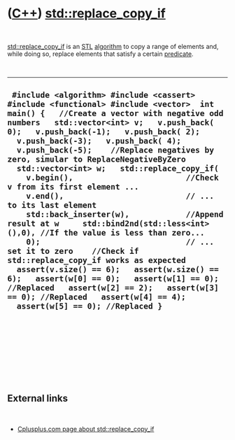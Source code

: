



 

 

 

 

 

([C++](Cpp.htm)) [std::replace\_copy\_if](CppReplace_copy_if.htm)
=================================================================

 

[std::replace\_copy\_if](CppReplace_copy_if.htm) is an [STL](CppStl.htm)
[algorithm](CppAlgorithm.htm) to copy a range of elements and, while
doing so, replace elements that satisfy a certain
[predicate](CppPredicate.htm).

 

  ----------------------------------------------------------------------------------------------------------------------------------------------------------------------------------------------------------------------------------------------------------------------------------------------------------------------------------------------------------------------------------------------------------------------------------------------------------------------------------------------------------------------------------------------------------------------------------------------------------------------------------------------------------------------------------------------------------------------------------------------------------------------------------------------------------------------------------------------------------------------------------------------------------------------------------------------------------------------------------------------------------------------------
  ` #include <algorithm> #include <cassert> #include <functional> #include <vector>  int main() {   //Create a vector with negative odd numbers   std::vector<int> v;   v.push_back( 0);   v.push_back(-1);   v.push_back( 2);   v.push_back(-3);   v.push_back( 4);   v.push_back(-5);    //Replace negatives by zero, simular to ReplaceNegativeByZero   std::vector<int> w;   std::replace_copy_if(     v.begin(),                        //Check v from its first element ...     v.end(),                          // ... to its last element     std::back_inserter(w),            //Append result at w     std::bind2nd(std::less<int>(),0), //If the value is less than zero...     0);                               // ... set it to zero    //Check if std::replace_copy_if works as expected   assert(v.size() == 6);   assert(w.size() == 6);   assert(w[0] == 0);   assert(w[1] == 0); //Replaced   assert(w[2] == 2);   assert(w[3] == 0); //Replaced   assert(w[4] == 4);   assert(w[5] == 0); //Replaced }`
  ----------------------------------------------------------------------------------------------------------------------------------------------------------------------------------------------------------------------------------------------------------------------------------------------------------------------------------------------------------------------------------------------------------------------------------------------------------------------------------------------------------------------------------------------------------------------------------------------------------------------------------------------------------------------------------------------------------------------------------------------------------------------------------------------------------------------------------------------------------------------------------------------------------------------------------------------------------------------------------------------------------------------------

 

 

 

 

 

External links
--------------

 

-   [Cplusplus.com page about
    std::replace\_copy\_if](http://www.cplusplus.com/reference/algorithm/replace_copy_if)

 

 

 

 

 





 



